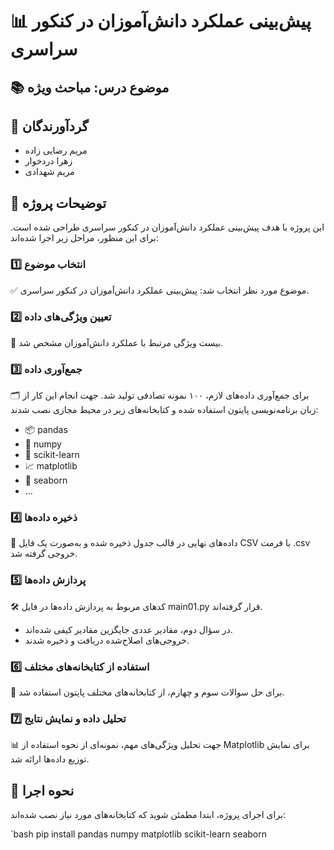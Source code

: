 # 📊 پیش‌بینی عملکرد دانش‌آموزان در کنکور سراسری

## 📚 موضوع درس: مباحث ویژه

## 👥 گردآورندگان
- مریم رضایی زاده
- زهرا دردخوار
- مریم شهدادی

## 📝 توضیحات پروژه
این پروژه با هدف پیش‌بینی عملکرد دانش‌آموزان در کنکور سراسری طراحی شده است. برای این منظور، مراحل زیر اجرا شده‌اند:

### 1️⃣ انتخاب موضوع
✅ موضوع مورد نظر انتخاب شد: پیش‌بینی عملکرد دانش‌آموزان در کنکور سراسری.

### 2️⃣ تعیین ویژگی‌های داده
🔢 بیست ویژگی مرتبط با عملکرد دانش‌آموزان مشخص شد.

### 3️⃣ جمع‌آوری داده
🗂 برای جمع‌آوری داده‌های لازم، ۱۰۰ نمونه تصادفی تولید شد. جهت انجام این کار از زبان برنامه‌نویسی پایتون استفاده شده و کتابخانه‌های زیر در محیط مجازی نصب شدند:
- 📦 pandas
- 🔢 numpy
- 🤖 scikit-learn
- 📈 matplotlib
- 🎨 seaborn
- ...

### 4️⃣ ذخیره داده‌ها
💾 داده‌های نهایی در قالب جدول ذخیره شده و به‌صورت یک فایل CSV با فرمت .csv خروجی گرفته شد.

### 5️⃣ پردازش داده‌ها
🛠 کدهای مربوط به پردازش داده‌ها در فایل main01.py قرار گرفته‌اند.
- در سؤال دوم، مقادیر عددی جایگزین مقادیر کیفی شده‌اند.
- خروجی‌های اصلاح‌شده دریافت و ذخیره شدند.

### 6️⃣ استفاده از کتابخانه‌های مختلف
📌 برای حل سوالات سوم و چهارم، از کتابخانه‌های مختلف پایتون استفاده شد.

### 7️⃣ تحلیل داده و نمایش نتایج
📊 جهت تحلیل ویژگی‌های مهم، نمونه‌ای از نحوه استفاده از Matplotlib برای نمایش توزیع داده‌ها ارائه شد.

## 🚀 نحوه اجرا
برای اجرای پروژه، ابتدا مطمئن شوید که کتابخانه‌های مورد نیاز نصب شده‌اند:

`bash
pip install pandas numpy matplotlib scikit-learn seaborn